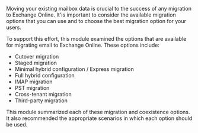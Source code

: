 Moving your existing mailbox data is crucial to the success of any migration to Exchange Online. It'is important to consider the available migration options that you can use and to choose the best migration option for your users.

To support this effort, this module examined the options that are available for migrating email to Exchange Online. These options include:

 -  Cutover migration
 -  Staged migration
 -  Minimal hybrid configuration / Express migration
 -  Full hybrid configuration
 -  IMAP migration
 -  PST migration
 -  Cross-tenant migration
 -  Third-party migration

This module summarized each of these migration and coexistence options. It also recommended the appropriate scenarios in which each option should be used.

